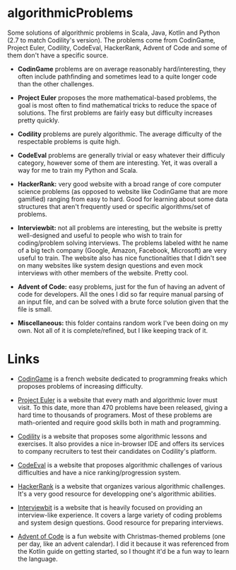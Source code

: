 algorithmicProblems
===================

Some solutions of algorithmic problems in Scala, Java, Kotlin and Python (2.7 to match Codility's version). The problems come from CodinGame, Project Euler, Codility, CodeEval, HackerRank, Advent of Code and some of them don't have a specific source.

- **CodinGame** problems are on average reasonably hard/interesting, they often include pathfinding and sometimes lead to a quite longer code than the other challenges.

- **Project Euler** proposes the more mathematical-based problems, the goal is most often to find mathematical tricks to reduce the space of solutions. The first problems are fairly easy but difficulty increases pretty quickly.

- **Codility** problems are purely algorithmic. The average difficulty of the respectable problems is quite high.

- **CodeEval** problems are generally trivial or easy whatever their difficuly category, however some of them are interesting. Yet, it was overall a way for me to train my Python and Scala.

- **HackerRank:** very good website with a broad range of core computer science problems (as opposed to website like CodinGame that are more gamified) ranging from easy to hard. Good for learning about some data structures that aren't frequently used or specific algorithms/set of problems.

- **Interviewbit:** not all problems are interesting, but the website is pretty well-designed and useful to people who wish to train for coding/problem solving interviews. The problems labeled witht he name of a big tech company (Google, Amazon, Facebook, Microsoft) are very useful to train. The website also has nice functionalities that I didn't see on many websites like system design questions and even mock interviews with other members of the website. Pretty cool.

- **Advent of Code:** easy problems, just for the fun of having an advent of code for developers. All the ones I did so far require manual parsing of an input file, and can be solved with a brute force solution given that the file is small.

- **Miscellaneous:** this folder contains random work I've been doing on my own. Not all of it is complete/refined, but I like keeping track of it.

Links 
===================
- [CodinGame](http://www.codingame.com/cg/) is a french website dedicated to programming freaks which proposes problems of increasing difficulty.

- [Project Euler](https://projecteuler.net/) is a website that every math and algorithmic lover must visit. To this date, more than 470 problems have been released, giving a hard time to thousands of programers. Most of these problems are math-oriented and require good skills both in math and programming.

- [Codility](https://codility.com/programmers/lessons/) is a website that proposes some algorithmic lessons and exercises. It also provides a nice in-browser IDE and offers its services to company recruiters to test their candidates on Codility's platform.

- [CodeEval](https://www.codeeval.com) is a website that proposes algorithmic challenges of various difficulties and have a nice ranking/progression system.

- [HackerRank](https://www.hackerrank.com) is a website that organizes various algorithmic challenges. It's a very good resource for developping one's algorithmic abilities.

- [Interviewbit](https://www.interviewbit.com/) is a website that is heavily focused on providing an interview-like experience. It covers a large variety of coding problems and system design questions. Good resource for preparing interviews.

- [Advent of Code](https://adventofcode.com) is a fun website with Christmas-themed problems (one per day, like an advent calendar). I did it because it was referenced from the Kotlin guide on getting started, so I thought it'd be a fun way to learn the language. 

